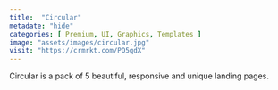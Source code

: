 ```yaml
---
title:  "Circular"
metadate: "hide"
categories: [ Premium, UI, Graphics, Templates ]
image: "assets/images/circular.jpg"
visit: "https://crmrkt.com/PO5qdX"
---
```

Circular is a pack of 5 beautiful, responsive and unique landing pages. 